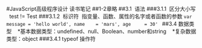 #JavaScript高级程序设计 读书笔记
##1-2章略
##3.1  语法
###3.1.1  区分大小写
   test != Test
###3.1.2  标识符
  指变量、函数、属性的名字或者函数的参数
  `var message = 'hello world',
       name    = 'mars',
       age     = 30'
  `
##3.4 数据类型
    *基本数据类型：undefined、null、Boolean、number和string
    *复杂数据类型：object
###3.4.1 typeof 操作符
